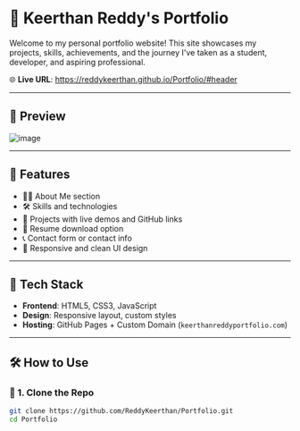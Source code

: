 # 💼 Keerthan Reddy's Portfolio

Welcome to my personal portfolio website! This site showcases my projects, skills, achievements, and the journey I've taken as a student, developer, and aspiring professional.

🌐 **Live URL**: https://reddykeerthan.github.io/Portfolio/#header

---

## 📸 Preview

![image](https://github.com/user-attachments/assets/7c141a50-920b-472e-8bbb-e8115ad25ffc)


---

## 🚀 Features

- 🧑‍💻 About Me section
- 🛠️ Skills and technologies
- 📂 Projects with live demos and GitHub links
- 📜 Resume download option
- 📞 Contact form or contact info
- 🌙 Responsive and clean UI design

---

## 🧰 Tech Stack

- **Frontend**: HTML5, CSS3, JavaScript
- **Design**: Responsive layout, custom styles
- **Hosting**: GitHub Pages + Custom Domain (`keerthanreddyportfolio.com`)

---

## 🛠️ How to Use

### 🔧 1. Clone the Repo

```bash
git clone https://github.com/ReddyKeerthan/Portfolio.git
cd Portfolio
